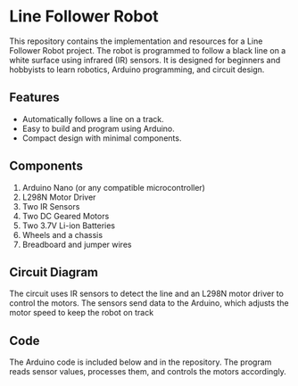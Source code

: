 # Line Follower Robot

This repository contains the implementation and resources for a Line Follower Robot project. The robot is programmed to follow a black line on a white surface using infrared (IR) sensors. It is designed for beginners and hobbyists to learn robotics, Arduino programming, and circuit design.

## Features
- Automatically follows a line on a track.
- Easy to build and program using Arduino.
- Compact design with minimal components.

## Components
1. Arduino Nano (or any compatible microcontroller)
2. L298N Motor Driver
3. Two IR Sensors
4. Two DC Geared Motors
5. Two 3.7V Li-ion Batteries
6. Wheels and a chassis
7. Breadboard and jumper wires

## Circuit Diagram
The circuit uses IR sensors to detect the line and an L298N motor driver to control the motors. The sensors send data to the Arduino, which adjusts the motor speed to keep the robot on track

## Code
The Arduino code is included below and in the repository. The program reads sensor values, processes them, and controls the motors accordingly.

